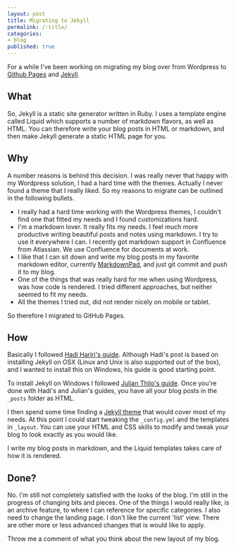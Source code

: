 ```yaml
---
layout: post
title: Migrating to Jekyll
permalink: /:title/
categories:
- blog
published: true
---
```


For a while I've been working on migrating my blog over from Wordpress to [Github Pages](https://pages.github.com/) and [Jekyll](http://jekyllrb.com/). 

## What
So, Jekyll is a static site generator written in Ruby. I uses a template engine called Liquid which supports a number of markdown flavors, as well as HTML. You can therefore write your blog posts in HTML or markdown, and then make Jekyll generate a static HTML page for you.

## Why
A number reasons is behind this decision. I was really never that happy with my Wordpress solution, I had a hard time with the themes. Actually I never found a theme that I really liked. So my reasons to migrate can be outlined in the following bullets.

- I really had a hard time working with the Wordpress themes, I couldn't find one that fitted my needs and I found customizations hard.
- I'm a markdown lover. It really fits my needs. I feel much more productive writing beautiful posts and notes using markdown. I try to use it everywhere I can. I recently got markdown support in Confluence from Atlassian. We use Confluence for documents at work.
- I like that I can sit down and write my blog posts in my favorite markdown editor, currently [MarkdownPad](http://www.markdownpad.com/), and just git commit and push it to my blog.
- One of the things that was really hard for me when using Wordpress, was how code is rendered. I tried different approaches, but neither seemed to fit my needs.
- All the themes I tried out, did not render nicely on mobile or tablet.

So therefore I migrated to GitHub Pages. 

## How
Basically I followed [Hadi Hariri's guide](http://hadihariri.com/2013/12/24/migrating-from-wordpress-to-jekyll/). Although Hadi's post is based on installing Jekyll on OSX (Linux and Unix is also supported out of the box), and I wanted to install this on Windows, his guide is good starting point. 

To install Jekyll on Windows I followed [Julian Thilo's guide](http://jekyll-windows.juthilo.com/). Once you're done with Hadi's and Julian's guides, you have all your blog posts in the `_posts` folder as HTML.

I then spend some time finding a [Jekyll theme](http://jekyllthemes.org/) that would cover most of my needs. At this point I could start tweaking the `_config.yml` and the templates in `_layout`. You can use your HTML and CSS skills to modify and tweak your blog to look exactly as you would like. 

I write my blog posts in markdown, and the Liquid templates takes care of how it is rendered. 

## Done?
No. I'm still not completely satisfied with the looks of the blog. I'm still in the progress of changing bits and pieces. One of the things I would really like, is an archive feature, to where I can reference for specific categories. I also need to change the landing page. I don't like the current 'list' view. There are other more or less advanced changes that is would like to apply.

Throw me a comment of what you think about the new layout of my blog. 
